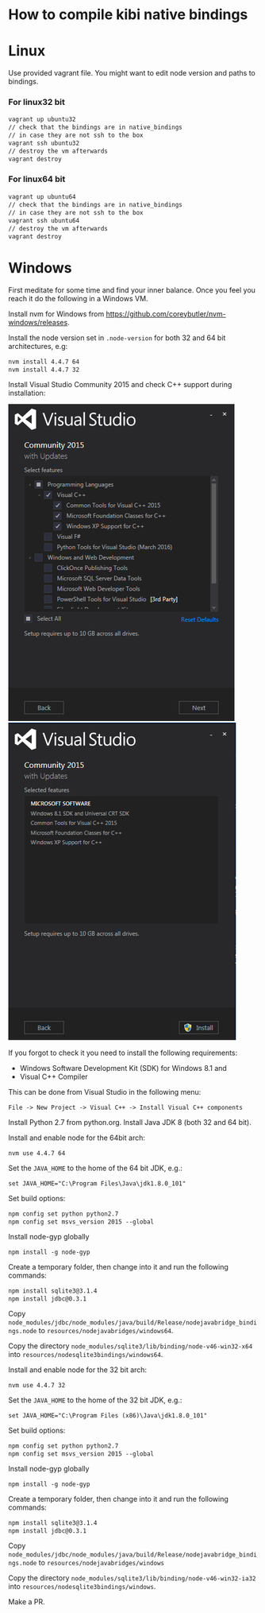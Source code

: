 How to compile kibi native bindings
===================================

# Linux 

Use provided vagrant file.
You might want to edit node version and paths to bindings.

### For linux32 bit 

```
vagrant up ubuntu32
// check that the bindings are in native_bindings
// in case they are not ssh to the box 
vagrant ssh ubuntu32
// destroy the vm afterwards
vagrant destroy
```

### For linux64 bit 

```
vagrant up ubuntu64
// check that the bindings are in native_bindings
// in case they are not ssh to the box 
vagrant ssh ubuntu64
// destroy the vm afterwards
vagrant destroy
```


# Windows 

First meditate for some time and find your inner balance.
Once you feel you reach it do the following in a Windows VM.

Install nvm for Windows from https://github.com/coreybutler/nvm-windows/releases.

Install the node version set in `.node-version` for both 32 and 64 bit architectures, e.g:

```
nvm install 4.4.7 64
nvm install 4.4.7 32
```

Install Visual Studio Community 2015 and check C++ support during installation:

![image](screenshots/1.png)
![image](screenshots/2.png)

If you forgot to check it you need to install the following requirements:

- Windows Software Development Kit (SDK) for Windows 8.1 and 
- Visual C++ Compiler 

This can be done from Visual Studio in the following menu:

```
File -> New Project -> Visual C++ -> Install Visual C++ components
```

Install Python 2.7 from python.org.
Install Java JDK 8 (both 32 and 64 bit).

Install and enable node for the 64bit arch:

```
nvm use 4.4.7 64
```

Set the `JAVA_HOME` to the home of the 64 bit JDK, e.g.:

```
set JAVA_HOME="C:\Program Files\Java\jdk1.8.0_101"
```

Set build options:

```
npm config set python python2.7
npm config set msvs_version 2015 --global
```

Install node-gyp globally

```
npm install -g node-gyp
```

Create a temporary folder, then change into it and run the following commands:

```
npm install sqlite3@3.1.4 
npm install jdbc@0.3.1
```

Copy `node_modules/jdbc/node_modules/java/build/Release/nodejavabridge_bindings.node` to `resources/nodejavabridges/windows64`.

Copy the directory `node_modules/sqlite3/lib/binding/node-v46-win32-x64` into `resources/nodesqlite3bindings/windows64`.

Install and enable node for the 32 bit arch:

```
nvm use 4.4.7 32
```

Set the `JAVA_HOME` to the home of the 32 bit JDK, e.g.:

```
set JAVA_HOME="C:\Program Files (x86)\Java\jdk1.8.0_101"
```

Set build options:

```
npm config set python python2.7
npm config set msvs_version 2015 --global
```

Install node-gyp globally

```
npm install -g node-gyp
```

Create a temporary folder, then change into it and run the following commands:

```
npm install sqlite3@3.1.4 
npm install jdbc@0.3.1
```

Copy `node_modules/jdbc/node_modules/java/build/Release/nodejavabridge_bindings.node` to
`resources/nodejavabridges/windows`

Copy the directory `node_modules/sqlite3/lib/binding/node-v46-win32-ia32` into
`resources/nodesqlite3bindings/windows`.


Make a PR.
